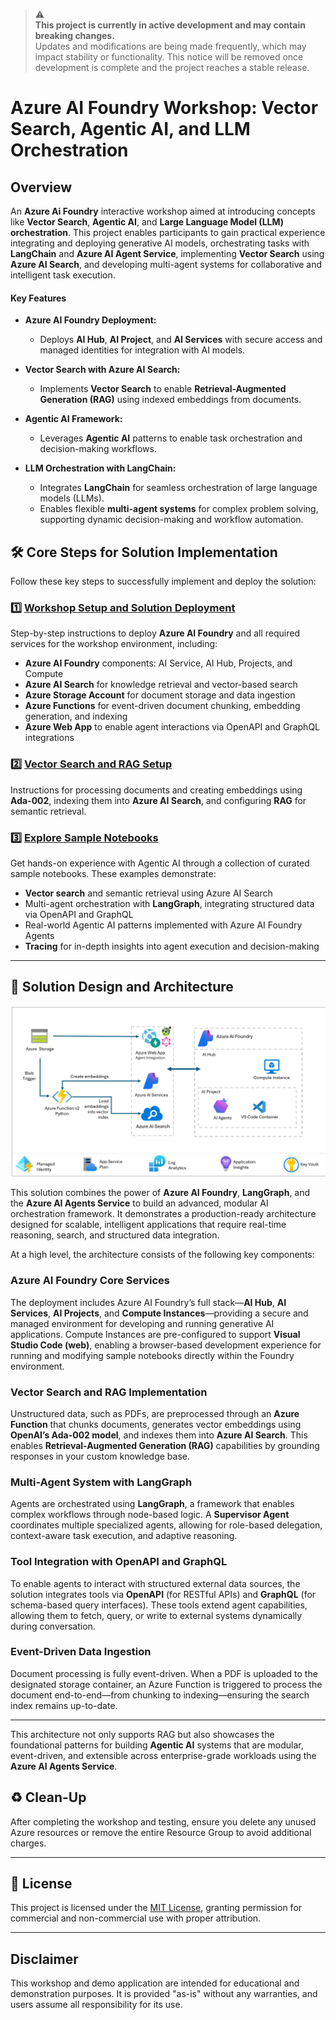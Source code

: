 > ⚠️  
> **This project is currently in active development and may contain breaking changes.**  
> Updates and modifications are being made frequently, which may impact stability or functionality. This notice will be removed once development is complete and the project reaches a stable release. 

# Azure AI Foundry Workshop: Vector Search, Agentic AI, and LLM Orchestration

## Overview  

An **Azure Ai Foundry** interactive workshop aimed at introducing concepts like **Vector Search**, **Agentic AI**, and **Large Language Model (LLM) orchestration**. This project enables participants to gain practical experience integrating and deploying generative AI models, orchestrating tasks with **LangChain** and **Azure AI Agent Service**, implementing **Vector Search** using **Azure AI Search**, and developing multi-agent systems for collaborative and intelligent task execution.


#### Key Features  

- **Azure AI Foundry Deployment:**  
  - Deploys **AI Hub**, **AI Project**, and **AI Services** with secure access and managed identities for integration with AI models.  

- **Vector Search with Azure AI Search:**  
  - Implements **Vector Search** to enable **Retrieval-Augmented Generation (RAG)** using indexed embeddings from documents.  

- **Agentic AI Framework:**  
  - Leverages **Agentic AI** patterns to enable task orchestration and decision-making workflows.  

- **LLM Orchestration with LangChain:**  
  - Integrates **LangChain** for seamless orchestration of large language models (LLMs).  
  - Enables flexible **multi-agent systems** for complex problem solving, supporting dynamic decision-making and workflow automation.


## 🛠️ **Core Steps for Solution Implementation**

Follow these key steps to successfully implement and deploy the solution:

### 1️⃣ [**Workshop Setup and Solution Deployment**](docs/deployment.md)  
Step-by-step instructions to deploy **Azure AI Foundry** and all required services for the workshop environment, including:

- **Azure AI Foundry** components: AI Service, AI Hub, Projects, and Compute  
- **Azure AI Search** for knowledge retrieval and vector-based search  
- **Azure Storage Account** for document storage and data ingestion  
- **Azure Functions** for event-driven document chunking, embedding generation, and indexing  
- **Azure Web App** to enable agent interactions via OpenAPI and GraphQL integrations

### 2️⃣ [**Vector Search and RAG Setup**](docs/vector-search.md)  
Instructions for processing documents and creating embeddings using **Ada-002**, indexing them into **Azure AI Search**, and configuring **RAG** for semantic retrieval.


### 3️⃣ [**Explore Sample Notebooks**](docs/notebooks.md)  
Get hands-on experience with Agentic AI through a collection of curated sample notebooks. These examples demonstrate:

- **Vector search** and semantic retrieval using Azure AI Search  
-  Multi-agent orchestration with **LangGraph**, integrating structured data via OpenAPI and GraphQL 
-  Real-world Agentic AI patterns implemented with Azure AI Foundry Agents 
-  **Tracing** for in-depth insights into agent execution and decision-making

---


## 📐 Solution Design and Architecture

![design](/media/diagram.png)

This solution combines the power of **Azure AI Foundry**, **LangGraph**, and the **Azure AI Agents Service** to build an advanced, modular AI orchestration framework. It demonstrates a production-ready architecture designed for scalable, intelligent applications that require real-time reasoning, search, and structured data integration.

At a high level, the architecture consists of the following key components:

### Azure AI Foundry Core Services
The deployment includes Azure AI Foundry’s full stack—**AI Hub**, **AI Services**, **AI Projects**, and **Compute Instances**—providing a secure and managed environment for developing and running generative AI applications. Compute Instances are pre-configured to support **Visual Studio Code (web)**, enabling a browser-based development experience for running and modifying sample notebooks directly within the Foundry environment.

### Vector Search and RAG Implementation
Unstructured data, such as PDFs, are preprocessed through an **Azure Function** that chunks documents, generates vector embeddings using **OpenAI’s Ada-002 model**, and indexes them into **Azure AI Search**. This enables **Retrieval-Augmented Generation (RAG)** capabilities by grounding responses in your custom knowledge base.

### Multi-Agent System with LangGraph
Agents are orchestrated using **LangGraph**, a framework that enables complex workflows through node-based logic. A **Supervisor Agent** coordinates multiple specialized agents, allowing for role-based delegation, context-aware task execution, and adaptive reasoning.

### Tool Integration with OpenAPI and GraphQL
To enable agents to interact with structured external data sources, the solution integrates tools via **OpenAPI** (for RESTful APIs) and **GraphQL** (for schema-based query interfaces). These tools extend agent capabilities, allowing them to fetch, query, or write to external systems dynamically during conversation.

### Event-Driven Data Ingestion
Document processing is fully event-driven. When a PDF is uploaded to the designated storage container, an Azure Function is triggered to process the document end-to-end—from chunking to indexing—ensuring the search index remains up-to-date.

---

This architecture not only supports RAG but also showcases the foundational patterns for building **Agentic AI** systems that are modular, event-driven, and extensible across enterprise-grade workloads using the **Azure AI Agents Service**.


## ♻️ **Clean-Up**

After completing the workshop and testing, ensure you delete any unused Azure resources or remove the entire Resource Group to avoid additional charges.

---

## 📜 License  
This project is licensed under the [MIT License](LICENSE.md), granting permission for commercial and non-commercial use with proper attribution.

---

## Disclaimer  
This workshop and demo application are intended for educational and demonstration purposes. It is provided "as-is" without any warranties, and users assume all responsibility for its use.